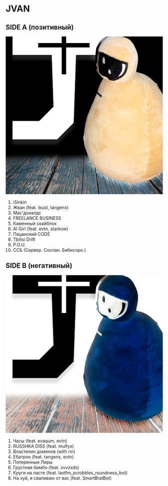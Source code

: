 # JVAN

## SIDE A (позитивный)

![Side A Cover](./covers/JVAN%20(SIDE%20A).png)

1. iSinkin
2. Жван (feat. ikust, tangenx)
3. Mac'доналдс
4. FREELANCE BUSINESS
5. Каменный скайблок
6. AI Girl (feat. evtn, starkow)
7. Пацанский CODE
8. Tbilisi Drift
9. P.O.U.
10. ССБ (Сервер. Сослан. Бибисоро.)

## SIDE B (негативный)

![Side B Cover](./covers/JVAN%20(SIDE%20B).png)

1. Часы (feat. evaqum, evtn)
2. RUSSHKA DISS (feat. mulfyx)
3. Властелин доменов (with rin)
4. Ебатрон (feat. tangenx, evtn)
5. Потерянные Лиры
6. Грустная бимбо (feat. xvvzxds)
7. Круги на ласте (feat. lastfm_scrobbles_roundness_bot)
8. На хуй, я сваливаю от вас (feat. SmartBratBot)
